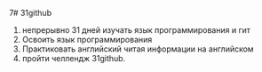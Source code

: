 7# 31github
1. непрерывно 31 дней  изучать язык программирования и гит
2. Освоить язык программирования
3. Практиковать английский читая информации на английском 
5. пройти челлендж 31github.
